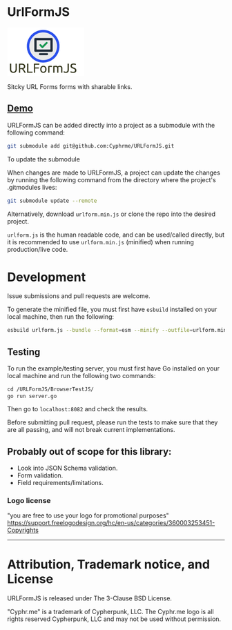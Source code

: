 # UrlFormJS 

![URLFormJS](./urlformjs.png)

Sitcky URL Forms forms with sharable links.

## [Demo](https://cyphrme.github.io/URLFormJS/?first_name=Bob&last_name=Smith&email_address=bob%40something.com&phone_number=1234567890&subscribe_latest_news=true)

URLFormJS can be added directly into a project as a submodule with the following
command:

``` sh
git submodule add git@github.com:Cyphrme/URLFormJS.git
```

To update the submodule

When changes are made to URLFormJS, a project can update the changes by running
the following command from the directory where the project's .gitmodules lives:

```sh
git submodule update --remote
```


Alternatively, download `urlform.min.js` or clone the repo into the desired
project.

`urlform.js` is the human readable code, and can be used/called directly, but it
is recommended to use `urlform.min.js` (minified) when running production/live
code.


# Development
Issue submissions and pull requests are welcome.

To generate the minified file, you must first have `esbuild` installed on your
local machine, then run the following:
```sh
esbuild urlform.js --bundle --format=esm --minify --outfile=urlform.min.js
```

## Testing
To run the example/testing server, you must first have Go installed on your local
machine and run the following two commands:

```
cd /URLFormJS/BrowserTestJS/
go run server.go
```


Then go to `localhost:8082` and check the results.

Before submitting pull request, please run the tests to make sure that they are
all passing, and will not break current implementations.


## Probably out of scope for this library:
- Look into JSON Schema validation. 
- Form validation.  
- Field requirements/limitations. 

### Logo license
"you are free to use your logo for promotional purposes"
https://support.freelogodesign.org/hc/en-us/categories/360003253451-Copyrights

----------------------------------------------------------------------
# Attribution, Trademark notice, and License
URLFormJS is released under The 3-Clause BSD License. 

"Cyphr.me" is a trademark of Cypherpunk, LLC. The Cyphr.me logo is all rights
reserved Cypherpunk, LLC and may not be used without permission.